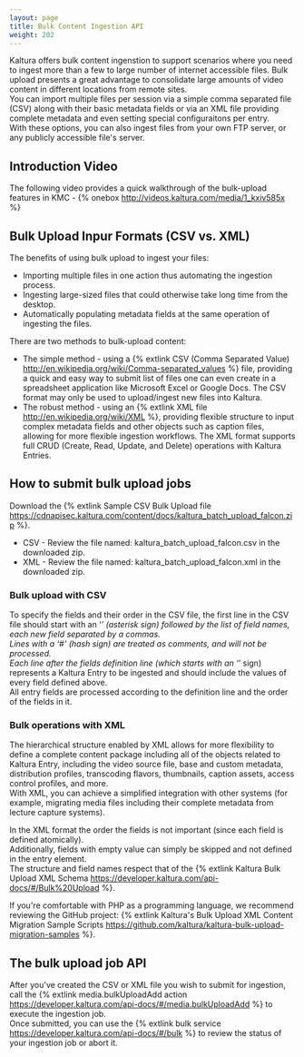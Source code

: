 ```yaml
---
layout: page
title: Bulk Content Ingestion API
weight: 202
---
```


Kaltura offers bulk content ingenstion to support scenarios where you need to ingest more than a few to large number of internet accessible files. Bulk upload presents a great advantage to consolidate large amounts of video content in different locations from remote sites.  
You can import multiple files per session via a simple comma separated file (CSV) along with their basic metadata fields or via an XML file providing complete metadata and even setting special configuraitons per entry.  
With these options, you can also ingest files from your own FTP server, or any publicly accessible file's server.

## Introduction Video

The following video provides a quick walkthrough of the bulk-upload features in KMC - 
{% onebox http://videos.kaltura.com/media/1_kxiv585x %}

## Bulk Upload Inpur Formats (CSV vs. XML)

The benefits of using bulk upload to ingest your files:

* Importing multiple files in one action thus automating the ingestion process.
* Ingesting large-sized files that could otherwise take long time from the desktop.
* Automatically populating metadata fields at the same operation of ingesting the files.

There are two methods to bulk-upload content:

* The simple method - using a {% extlink CSV (Comma Separated Value) http://en.wikipedia.org/wiki/Comma-separated_values %} file, providing a quick and easy way to submit list of files one can even create in a spreadsheet application like Microsoft Excel or Google Docs. The CSV format may only be used to upload/ingest new files into Kaltura.
* The robust method - using an {% extlink XML file http://en.wikipedia.org/wiki/XML %}, providing flexible structure to input complex metadata fields and other objects such as caption files, allowing for more flexible ingestion workflows. The XML format supports full CRUD (Create, Read, Update, and Delete) operations with Kaltura Entries.

## How to submit bulk upload jobs

Download the {% extlink Sample CSV Bulk Upload file https://cdnapisec.kaltura.com/content/docs/kaltura_batch_upload_falcon.zip %}.  

* CSV - Review the file named: kaltura_batch_upload_falcon.csv in the downloaded zip.
* XML - Review the file named: kaltura_batch_upload_falcon.xml in the downloaded zip.

### Bulk upload with CSV

To specify the fields and their order in the CSV file, the first line in the CSV file should start with an ‘*’  (asterisk sign) followed by the list of field names, each new field separated by a commas.   
Lines with a ‘#’ (hash sign) are treated as comments, and will not be processed.  
Each line after the fields definition line (which starts with an ‘*’ sign) represents a Kaltura Entry to be ingested and should include the values of every field defined above.  
All entry fields are processed according to the definition line and the order of the fields in it.  

### Bulk operations with XML

The hierarchical structure enabled by XML allows for more flexibility to define a complete content package including all of the objects related to Kaltura Entry, including the video source file, base and custom metadata, distribution profiles, transcoding flavors, thumbnails, caption assets, access control profiles, and more.   
With XML, you can achieve a simplified integration with other systems (for example, migrating media files including their complete metadata from lecture capture systems).   

In the XML format the order the fields is not important (since each field is defined atomically).  
Additionally, fields with empty value can simply be skipped and not defined in the entry element.  
The structure and field names respect that of the {% extlink Kaltura Bulk Upload XML Schema https://developer.kaltura.com/api-docs/#/Bulk%20Upload %}.

If you're comfortable with PHP as a programming language, we recommend reviewing the GitHub project: {% extlink Kaltura's Bulk Upload XML Content Migration Sample Scripts https://github.com/kaltura/kaltura-bulk-upload-migration-samples %}.


## The bulk upload job API

After you've created the CSV or XML file you wish to submit for ingestion, call the {% extlink media.bulkUploadAdd action https://developer.kaltura.com/api-docs/#/media.bulkUploadAdd %} to execute the ingestion job.   
Once submitted, you can use the {% extlink bulk service https://developer.kaltura.com/api-docs/#/bulk %} to review the status of your ingestion job or abort it.   
